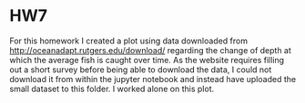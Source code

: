 # HW7

For this homework I created a plot using data downloaded from http://oceanadapt.rutgers.edu/download/ regarding the change of depth at which the average fish is caught over time. As the website requires filling out a short survey before being able to download the data, I could not download it from within the jupyter notebook and instead have uploaded the small dataset to this folder. I worked alone on this plot.
